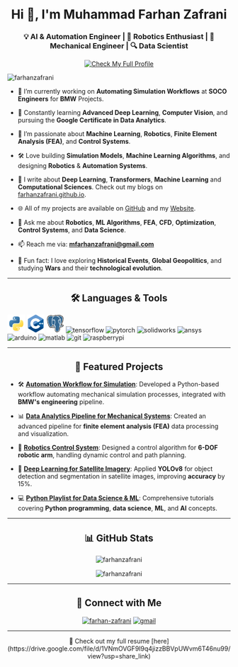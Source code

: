 <h1 align="center">Hi 👋, I'm Muhammad Farhan Zafrani</h1>
<h3 align="center">💡 AI & Automation Engineer | 🚀 Robotics Enthusiast | 🔧 Mechanical Engineer | 🔍 Data Scientist</h3>

<p align="center">
  <a href="https://farhanzafrani.github.io" target="_blank">
    <img src="https://img.shields.io/badge/Check%20My%20Full%20Profile-%F0%9F%94%97-blue?style=for-the-badge" alt="Check My Full Profile"/>
  </a>
</p>

<p align="left"> <img src="https://komarev.com/ghpvc/?username=farhanzafrani&label=Profile%20views&color=0e75b6&style=flat" alt="farhanzafrani" /> </p>

- 🔭 I’m currently working on **Automating Simulation Workflows** at **SOCO Engineers** for **BMW** Projects.
  
- 🌱 Constantly learning **Advanced Deep Learning**, **Computer Vision**, and pursuing the **Google Certificate in Data Analytics**.

- 🧠 I’m passionate about **Machine Learning**, **Robotics**, **Finite Element Analysis (FEA)**, and **Control Systems**.

- 🛠️ Love building **Simulation Models**, **Machine Learning Algorithms**, and designing **Robotics** & **Automation Systems**.

- 📝 I write about **Deep Learning**, **Transformers**, **Machine Learning** and **Computational Sciences**. Check out my blogs on [farhanzafrani.github.io](https://farhanzafrani.github.io/).

- 🌐 All of my projects are available on [GitHub](https://github.com/farhanzafrani) and my [Website](https://farhanzafrani.github.io/).

- 💬 Ask me about **Robotics**, **ML Algorithms**, **FEA**, **CFD**, **Optimization**, **Control Systems**, and **Data Science**.

- 📫 Reach me via: **mfarhanzafrani@gmail.com**

- 🎯 Fun fact: I love exploring **Historical Events**, **Global Geopolitics**, and studying **Wars** and their **technological evolution**.

---

<h2 align="center">🛠️ Languages & Tools</h2>

<p align="left"> 
  <img src="https://raw.githubusercontent.com/devicons/devicon/master/icons/python/python-original.svg" alt="python" width="40" height="40"/> 
  <img src="https://raw.githubusercontent.com/devicons/devicon/master/icons/cplusplus/cplusplus-original.svg" alt="cpp" width="40" height="40"/> 
  <img src="https://raw.githubusercontent.com/devicons/devicon/master/icons/postgresql/postgresql-original.svg" alt="postgresql" width="40" height="40"/> 
  <img src="https://www.vectorlogo.zone/logos/tensorflow/tensorflow-icon.svg" alt="tensorflow" width="40" height="40"/>
  <img src="https://www.vectorlogo.zone/logos/pytorch/pytorch-icon.svg" alt="pytorch" width="40" height="40"/> 
  <img src="https://img.icons8.com/color/48/solidworks.png" alt="solidworks" width="40" height="40"/> 
  <img src="https://upload.wikimedia.org/wikipedia/commons/c/c2/Ansys_logo.svg" alt="ansys" width="40" height="40"/> 
  <img src="https://cdn.worldvectorlogo.com/logos/arduino-1.svg" alt="arduino" width="40" height="40"/> 
  <img src="https://upload.wikimedia.org/wikipedia/commons/2/21/Matlab_Logo.png" alt="matlab" width="40" height="40"/> 
  <img src="https://www.vectorlogo.zone/logos/git-scm/git-scm-icon.svg" alt="git" width="40" height="40"/> 
  <img src="https://www.vectorlogo.zone/logos/raspberrypi/raspberrypi-icon.svg" alt="raspberrypi" width="40" height="40"/> 
</p>

---

<h2 align="center">🚀 Featured Projects</h2>

- 🛠️ [**Automation Workflow for Simulation**](https://github.com/farhanzafrani): Developed a Python-based workflow automating mechanical simulation processes, integrated with **BMW's engineering** pipeline.

- 📊 [**Data Analytics Pipeline for Mechanical Systems**](https://github.com/farhanzafrani): Created an advanced pipeline for **finite element analysis (FEA)** data processing and visualization.

- 🤖 [**Robotics Control System**](https://github.com/farhanzafrani): Designed a control algorithm for **6-DOF robotic arm**, handling dynamic control and path planning.

- 🧠 [**Deep Learning for Satellite Imagery**](https://github.com/farhanzafrani): Applied **YOLOv8** for object detection and segmentation in satellite images, improving **accuracy** by 15%.

- 💻 [**Python Playlist for Data Science & ML**](https://github.com/farhanzafrani): Comprehensive tutorials covering **Python programming**, **data science**, **ML**, and **AI** concepts.

---

<h2 align="center">📊 GitHub Stats</h2>

<p align="center">
  <img align="center" src="https://github-readme-stats.vercel.app/api/top-langs?username=farhanzafrani&show_icons=true&locale=en&layout=compact" alt="farhanzafrani" />
</p>

<p align="center">
  <img align="center" src="https://github-readme-streak-stats.herokuapp.com/?user=farhanzafrani&" alt="farhanzafrani" />
</p>

---

<h2 align="center">👥 Connect with Me</h2>

<p align="center">
  <a href="https://linkedin.com/in/farhan-zafrani" target="_blank"><img align="center" src="https://raw.githubusercontent.com/rahuldkjain/github-profile-readme-generator/master/src/images/icons/Social/linked-in-alt.svg" alt="farhan-zafrani" height="30" width="40" /></a>
  <a href="mailto:mfarhanzafrani@gmail.com" target="_blank"><img align="center" src="https://img.icons8.com/fluency/48/000000/gmail.png" alt="gmail" height="30" width="40" /></a>
</p>

---

<p align="center">📝 Check out my full resume [here](https://drive.google.com/file/d/1VNmOVGF9I9q4jizzBBVpUWvm6T46nu99/view?usp=share_link)</p>
